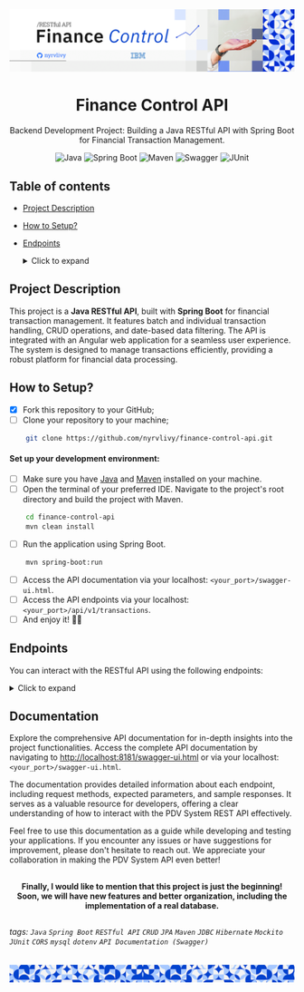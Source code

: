 <div align="center">
  <img alt="Finance Control API Banner" src="./assets/images/api-header.png">
</div>

<h1 align="center">Finance Control API</h1>
<p align="center">Backend Development Project: Building a Java RESTful API with Spring Boot for Financial Transaction Management.</p>

<div align="center">

![Java](https://img.shields.io/badge/Java-v11-red)
![Spring Boot](https://img.shields.io/badge/Spring_Boot-v2.6.3-green)
![Maven](https://img.shields.io/badge/Maven-v3.8.1-blue)
![Swagger](https://img.shields.io/badge/Swagger-v3.0.0-brightgreen)
![JUnit](https://img.shields.io/badge/JUnit-v5.7.0-yellow)

</div>

##

## Table of contents

* [Project Description](#project-description)
* [How to Setup?](#how-to-setup)
* [Endpoints](#endpoints)
    <details>
    <summary>Click to expand</summary>

    - [Find All Transactions](#find-all-transactions)
    - [Create Transaction](#create-transaction)
    - [Update Transaction](#update-transaction)
    - [Delete Transaction](#delete-transaction)
    - [Filter by Date](#filter-by-date)
    - [Filter by Category](#filter-by-category)

  </details>

##

## Project Description

This project is a **Java RESTful API**, built with **Spring Boot** for financial transaction management. It features batch and
individual transaction handling, CRUD operations, and date-based data filtering. The API is integrated with an Angular web
application for a seamless user experience. The system is designed to manage transactions efficiently, providing a robust platform
for financial data processing.

##

## How to Setup?

- [x] Fork this repository to your GitHub;
- [ ] Clone your repository to your machine;

```bash
    git clone https://github.com/nyrvlivy/finance-control-api.git
```

#### Set up your development environment:

- [ ] Make sure you have [Java](https://www.oracle.com/java/technologies/javase-downloads.html)
  and [Maven](https://maven.apache.org/download.cgi) installed on your machine.
- [ ] Open the terminal of your preferred IDE. Navigate to the project's root directory and build the project with Maven.

```bash
    cd finance-control-api
    mvn clean install
```

- [ ] Run the application using Spring Boot.

```bash
    mvn spring-boot:run
```

- [ ] Access the API documentation via your localhost: `<your_port>/swagger-ui.html`.
- [ ] Access the API endpoints via your localhost: `<your_port>/api/v1/transactions`.
- [ ] And enjoy it! 🎊👏

##

## Endpoints

You can interact with the RESTful API using the following endpoints:

<details>
<summary>Click to expand</summary>

### Find All Transactions

Retrieve a list of all transactions or filter transactions by date and/or category.

```bash
    GET localhost:8080/transactions?date=<yyyy-MM-dd>&category=<category>
```

### Create Transaction

Add new transactions to the system.

```bash
    POST localhost:8080/transactions
```

Provide transaction details in the request body as per the example below:

```json
{
  "date": "2025-01-01",
  "value": 100.00,
  "category": "Food"
}
```

### Update Transaction

Update existing transaction details by transaction ID.

```bash
    PUT localhost:8080/transactions/{id}
```

Include updated transaction information in the request body.

```json
{
  "date": "2025-01-01",
  "value": 150.00,
  "category": "Games"
}
```

### Delete Transaction

Remove a transaction from the system using its ID.

```bash
    DELETE localhost:8080/transactions/{id}
```

### Filter by Date

Retrieve transactions filtered by a specific date.

```bash
    GET localhost:8080/transactions?date=<yyyy-MM-dd>
```

### Filter by Category

Retrieve transactions filtered by a specific category.

```bash
    GET localhost:8080/transactions?category=<category>
```
</details>

##

## Documentation

Explore the comprehensive API documentation for in-depth insights into the project functionalities. Access the complete API
documentation by navigating to [http://localhost:8181/swagger-ui.html](http://localhost:8181/swagger-ui.html) or via your
localhost: `<your_port>/swagger-ui.html`.

The documentation provides detailed information about each endpoint, including request methods, expected parameters, and sample
responses. It serves as a valuable resource for developers, offering a clear understanding of how to interact with the PDV System
REST API effectively.

Feel free to use this documentation as a guide while developing and testing your applications. If you encounter any issues or have
suggestions for improvement, please don't hesitate to reach out. We appreciate your collaboration in making the PDV System API
even better!

##

<div align="center">

**Finally, I would like to mention that this project is just the beginning! Soon, we will have new features and better
organization, including the implementation of a real database.**

</div>

##

###### tags: `Java` `Spring Boot` `RESTful API` `CRUD` `JPA` `Maven` `JDBC` `Hibernate` `Mockito` `JUnit` `CORS`  `mysql` `dotenv` `API Documentation (Swagger)`

<div align="center">
  <img alt="GitHub Header Banner" src="./assets/images/api-footer.png">
</div>

